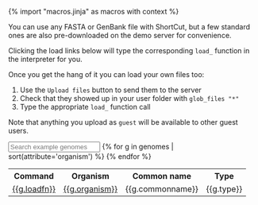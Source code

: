 {% import "macros.jinja" as macros with context %}

You can use any FASTA or GenBank file with ShortCut, but a few standard ones are also pre-downloaded on the demo server for convenience.

Clicking the load links below will type the corresponding `load_` function in the interpreter for you.

<!-- TODO fix repl_autorun to enable this: -->
<!-- To assign variables, type the variable name first. For example: "arabidopsis = ". Then click the `load` button to auto-fill the rest of the line. -->

Once you get the hang of it you can load your own files too:

1. Use the `Upload files` button to send them to the server
2. Check that they showed up in your user folder with `glob_files "*"`
3. Type the appropriate `load_` function call

Note that anything you upload as `guest` will be available to other guest users.

<input id="genomesearch" placeholder="Search example genomes" id="box" type="text"/>

<table id="genomes">
<tr>
  <th>Command</th>
  <th>Organism</th>
  <!-- <th>Source</th> -->
  <th>Common name</th>
  <th>Type</th>
</tr>
{% for g in genomes | sort(attribute='organism') %}
<tr class="genomeblock">
	<td><a href="#" onclick="javascript:repl_autorun(['{{g.loadfn | escape}}'])">{{g.loadfn}}</a></td>
	<td><a href="{{g.url}}" target="_blank">{{g.organism}}</a></td>
	<!-- <td>{{g.source}}</td> -->
	<td>{{g.commonname}}</td>
	<td>{{g.type}}</td>
</tr>
{% endfor %}
</table>
